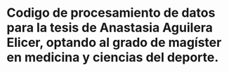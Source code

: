 # Codigo de procesamiento de datos para la tesis de Anastasia Aguilera Elicer, optando al grado de magíster en medicina y ciencias del deporte.
